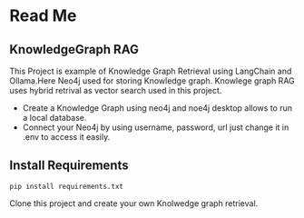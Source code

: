 # **Read Me**

## KnowledgeGraph RAG 

This Project is example of Knowledge Graph Retrieval using LangChain and Ollama.Here Neo4j used for storing Knowledge graph.
Knowlege graph RAG uses hybrid retrival as vector search used in this project.


* Create a Knowledge Graph using neo4j and noe4j desktop allows to run a local database.
* Connect your Neo4j by using username, password, url just change it in .env to access it easily.

## Install Requirements
```
pip install requirements.txt 
```
Clone this project and create your own Knolwedge graph retrieval.
